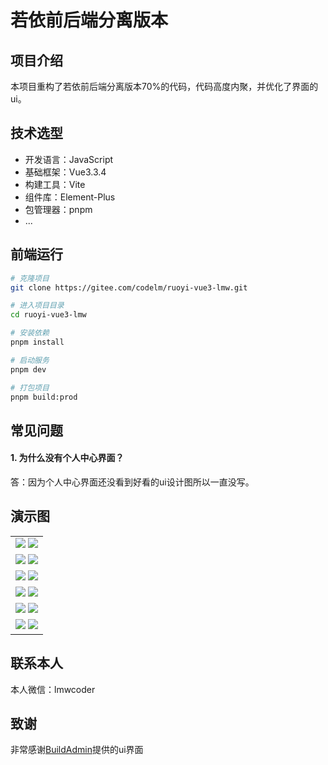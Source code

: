 # 若依前后端分离版本

## 项目介绍

本项目重构了若依前后端分离版本70%的代码，代码高度内聚，并优化了界面的ui。

## 技术选型

- 开发语言：JavaScript
- 基础框架：Vue3.3.4
- 构建工具：Vite
- 组件库：Element-Plus
- 包管理器：pnpm
- ...

## 前端运行

```bash
# 克隆项目
git clone https://gitee.com/codelm/ruoyi-vue3-lmw.git

# 进入项目目录
cd ruoyi-vue3-lmw

# 安装依赖
pnpm install

# 启动服务
pnpm dev

# 打包项目
pnpm build:prod

```

## 常见问题

#### 1. 为什么没有个人中心界面？

答：因为个人中心界面还没看到好看的ui设计图所以一直没写。

## 演示图

<table>
    <tr>
      <td>
        <img src="https://picss.sunbangyan.cn/2023/11/27/f380c21d100a373d61f23c60a9a951c8.jpeg" />
        <img src="https://picdm.sunbangyan.cn/2023/11/28/f99e5b6ff673b2c212b209abb57e33ae.jpeg" />
      </td>
    </tr>
    <tr>
        <td>
          <img src="https://picst.sunbangyan.cn/2023/11/27/cddf36cea8f84b075e8c0807791b130e.jpeg" />
          <img src="https://picst.sunbangyan.cn/2023/11/27/8252a88157b6c06e208019cb67b91a31.jpeg" />
        </td>
    </tr>
    <tr>
      <td>
        <img src="https://picst.sunbangyan.cn/2023/11/27/c72e73e32c82b171f7cd8f1a2564179a.jpeg"/>
        <img src="https://picdm.sunbangyan.cn/2023/11/27/10f6c8b3848c4dd9a39b2c5d8844f2d5.jpeg"/>
      </td>
    </tr>
    <tr>
      <td>
        <img src="https://picst.sunbangyan.cn/2023/11/27/3b862fbaeea8c49c9cdd8d20fa71835b.jpeg"/>
        <img src="https://picdl.sunbangyan.cn/2023/11/27/511bd4506a95ffc93f4d866889cb8993.jpeg"/>
      </td>
    </tr>
    <tr>
      <td>
        <img src="https://picdl.sunbangyan.cn/2023/11/28/00d7f355ef07a31f8947774a638762ee.jpeg"/>
        <img src="https://picst.sunbangyan.cn/2023/11/28/1fa0407ddd1df49259c1056155e0f8eb.jpeg"/>
      </td>
    </tr>
    <tr>
      <td>
        <img src="https://picdl.sunbangyan.cn/2023/11/28/1daa715f894e8d1b2c3a3df9545da142.jpeg"/>
        <img src="https://picdm.sunbangyan.cn/2023/11/28/ee85114756d1673ce2aec3f4218be4c2.jpeg"/>
      </td>
    </tr>
</table>

## 联系本人

本人微信：lmwcoder

## 致谢

非常感谢[BuildAdmin](https://doc.buildadmin.com/)提供的ui界面
